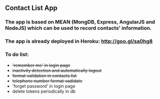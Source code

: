 ## Contact List App

### The app is based on MEAN (MongDB, Express, AngularJS and NodeJS) which can be used to record contacts' information.
### The app is already deployed in Heroku: http://goo.gl/sa0hg8

### To do list:
* ~~'remember me' in login page~~
* ~~inactivity detection and automatically logout~~
* ~~format validation in contacts list~~
* ~~telephone number format vadidate~~
* 'forget password' in login page
* delete tokens periodically in db
